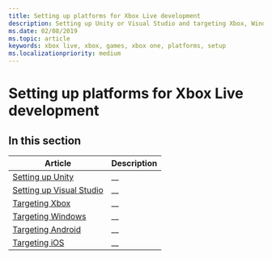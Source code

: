 ```yaml
---
title: Setting up platforms for Xbox Live development
description: Setting up Unity or Visual Studio and targeting Xbox, Windows, Android, or iOS.
ms.date: 02/08/2019
ms.topic: article
keywords: xbox live, xbox, games, xbox one, platforms, setup
ms.localizationpriority: medium
---
```

# Setting up platforms for Xbox Live development


## In this section

| Article | Description |
|---------|-------------|
| [Setting up Unity](unity-platform.md) | __ |
| [Setting up Visual Studio](visual-studio-platform.md) | __ |
| [Targeting Xbox](xbox-platform.md) | __ |
| [Targeting Windows](windows-platform.md) | __ |
| [Targeting Android](android-platform.md) | __ |
| [Targeting iOS](ios-platform.md) | __ |
